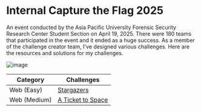 # Internal Capture the Flag 2025

An event conducted by the Asia Pacific University Forensic Security Research Center Student Section on April 19, 2025.  There were 180 teams that participated in the event and it ended as a huge success.  As a member of the challenge creator team, I've designed various challenges.  Here are the resources and solutions for my challenges.

![image](https://github.com/user-attachments/assets/d5b5c18d-dd97-4a68-bf64-d78f5c8a8672)

<div align="center">

| Category | Challenges |
|----------|------------|
|Web (Easy)| [Stargazers](https://github.com/emperorpenguincat/Challenges/tree/main/SSTI)    |
|Web (Medium)| [A Ticket to Space](https://github.com/emperorpenguincat/Public-Writeups/tree/main/Internal%20CTF%202025/A%20Ticket%20to%20Space)|

</div>

